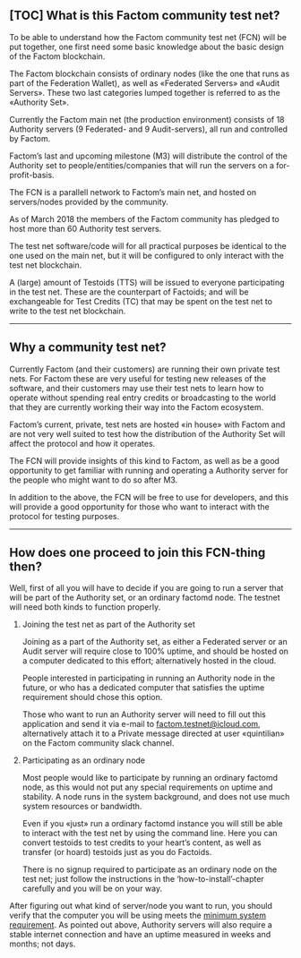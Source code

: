 [TOC]
What is this Factom community test net?
---------------------------------------

To be able to understand how the Factom community test net (FCN) will be put together, one first need some basic knowledge about the basic design of the Factom blockchain.

The Factom blockchain consists of ordinary nodes (like the one that runs as part of the Federation Wallet), as well as «Federated Servers» and «Audit Servers». These two last categories lumped together is referred to as the «Authority Set».

Currently the Factom main net (the production environment) consists of 18 Authority servers (9 Federated- and 9 Audit-servers), all run and controlled by Factom.

Factom’s last and upcoming milestone (M3) will distribute the control of the Authority set to people/entities/companies that will run the servers on a for-profit-basis.

The FCN is a parallell network to Factom’s main net, and hosted on servers/nodes provided by the community.

As of March 2018 the members of the Factom community has pledged to host more than 60 Authority test servers.

The test net software/code will for all practical purposes be identical to the one used on the main net, but it will be configured to only interact with the test net blockchain.

A (large) amount of Testoids (TTS) will be issued to everyone participating in the test net. These are the counterpart of Factoids; and will be exchangeable for Test Credits (TC) that may be spent on the test net to write to the test net blockchain.

----
Why a community test net?
-------------------------

Currently Factom (and their customers) are running their own private test nets. For
Factom these are very useful for testing new releases of the software, and their
customers may use their test nets to learn how to operate without spending real entry
credits or broadcasting to the world that they are currently working their way into the
Factom ecosystem.

Factom’s current, private, test nets are hosted «in house» with Factom and are not
very well suited to test how the distribution of the Authority Set will affect the protocol
and how it operates.

The FCN will provide insights of this kind to Factom, as well as be a good
opportunity to get familiar with running and operating a Authority server for the people
who might want to do so after M3.

In addition to the above, the FCN will be free to use for developers, and this will
provide a good opportunity for those who want to interact with the protocol for testing
purposes.

----
How does one proceed to join this FCN-thing then?
-------------------------------------------------

Well, first of all you will have to decide if you are going to run a server that will be part
of the Authority set, or an ordinary factomd node. The testnet will need both kinds to
function properly.

1. Joining the test net as part of the Authority set

    Joining as a part of the Authority set, as either a Federated server or an
    Audit server will require close to 100% uptime, and should be hosted on a
    computer dedicated to this effort; alternatively hosted in the cloud.

    People interested in participating in running an Authority node in the future, or
    who has a dedicated computer that satisfies the uptime requirement should chose
    this option.

    Those who want to run an Authority server will need to fill out this application
    and send it via e-mail to factom.testnet@icloud.com, alternatively attach it to a
    Private message directed at user «quintilian» on the Factom community slack
    channel.

2. Participating as an ordinary node

    Most people would like to participate by running an ordinary factomd
    node, as this would not put any special requirements on uptime and stability. A
    node runs in the system background, and does not use much system resources
    or bandwidth.

    Even if you «just» run a ordinary factomd instance you will still be able to
    interact with the test net by using the command line. Here you can convert
    testoids to test credits to your heart’s content, as well as transfer (or hoard)
    testoids just as you do Factoids.

    There is no signup required to participate as an ordinary node on the test
    net; just follow the instructions in the ‘how-to-install’-chapter carefully and you
    will be on your way.

After figuring out what kind of server/node you want to run, you should verify that
the computer you will be using meets the [minimum system requirement](../01_System_requirements). As pointed out above, Authority servers will also require a stable internet
connection and have an uptime measured in weeks and months; not days.
